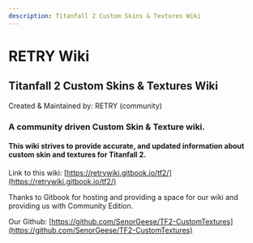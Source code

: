 ```yaml
---
description: Titanfall 2 Custom Skins & Textures Wiki
---
```


# RETRY Wiki

## Titanfall 2 Custom Skins & Textures Wiki

Created & Maintained by: RETRY (community)

### A community driven Custom Skin & Texture wiki.

#### This wiki strives to provide accurate, and updated information about custom skin and textures for Titanfall 2.

Link to this wiki: [https://retrywiki.gitbook.io/tf2/](https://retrywiki.gitbook.io/tf2/)

Thanks to Gitbook for hosting and providing a space for our wiki and providing us with Community Edition.

Our Github: [https://github.com/SenorGeese/TF2-CustomTextures](https://github.com/SenorGeese/TF2-CustomTextures)
